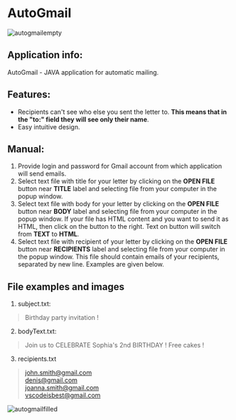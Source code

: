 # AutoGmail
![autogmailempty](https://i.imgur.com/rOvi6ne.jpg)
## Application info:
AutoGmail - JAVA application for automatic mailing.
## Features:
- Recipients can't see who else you sent the letter to. **This means that in the "to:" field they will see only their name**.
- Easy intuitive design.
## Manual:
1. Provide login and password for Gmail account from which application will send emails.
2. Select text file with title for your letter by clicking on the **OPEN FILE** button near **TITLE** label and selecting file from your computer in the popup window.
3. Select text file with body for your letter by clicking on the **OPEN FILE** button near **BODY** label and selecting file from your computer in the popup window. 
If your file has HTML content and you want to send it as HTML, then click on the button to the right. Text on button will switch from **TEXT** to **HTML**.
4. Select text file with recipient of your letter by clicking on the **OPEN FILE** button near **RECIPIENTS** label and selecting file from your computer in the popup window.
This file should contain emails of your recipients, separated by new line. Examples are given below.
## File examples and images
1. subject.txt:

> Birthday party invitation !

2. bodyText.txt:

> Join us to CELEBRATE Sophia's 2nd BIRTHDAY !
> Free cakes !

3. recipients.txt

> john.smith@gmail.com\
> denis@gmail.com\
> joanna.smith@gmail.com\
> vscodeisbest@gmail.com

![autogmailfilled](https://i.imgur.com/IqfieTu.png)
